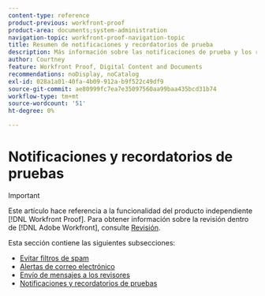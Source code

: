 ```yaml
---
content-type: reference
product-previous: workfront-proof
product-area: documents;system-administration
navigation-topic: workfront-proof-navigation-topic
title: Resumen de notificaciones y recordatorios de prueba
description: Más información sobre las notificaciones de prueba y los recordatorios.
author: Courtney
feature: Workfront Proof, Digital Content and Documents
recommendations: noDisplay, noCatalog
exl-id: 028a1a01-40fa-4b09-912a-b9f522c49df9
source-git-commit: ae80999fc7ea7e35097560aa99baa435bcd31b74
workflow-type: tm+mt
source-wordcount: '51'
ht-degree: 0%

---
```


# Notificaciones y recordatorios de pruebas

>[!IMPORTANT]
>
>Este artículo hace referencia a la funcionalidad del producto independiente [!DNL Workfront Proof]. Para obtener información sobre la revisión dentro de [!DNL Adobe Workfront], consulte [Revisión](../../review-and-approve-work/proofing/proofing.md).

Esta sección contiene las siguientes subsecciones:

* [Evitar filtros de spam](../../workfront-proof/wp-emailsntfctns/avoiding-spam-filters/avoid-spam-filters.md)
* [Alertas de correo electrónico](../../workfront-proof/wp-emailsntfctns/email-alerts/email-alerts.md)
* [Envío de mensajes a los revisores](../../workfront-proof/wp-emailsntfctns/messaging-reviewers/send-messages-to-reviewers.md)
* [Notificaciones y recordatorios de pruebas](../../workfront-proof/wp-emailsntfctns/proof-notifications-and-reminders/proof-notifications-and-reminders.md)
